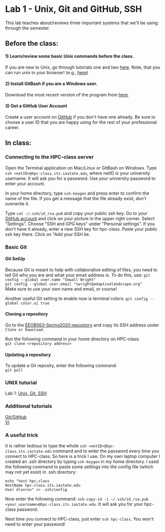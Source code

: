 # Lab 1 - Unix, Git and GitHub, SSH

This lab teaches about/reviews three important systems that we'll be using through the semester.

## Before the class:

#### 1) Learn/review some basic Unix commands before the class.  
If you are new to Unix, go through tutorials one and two [here](http://www.ee.surrey.ac.uk/Teaching/Unix/). Note, that you can run unix in your browser! (e.g., [here](https://www.tutorialspoint.com/unix_terminal_online.php)) 

#### 2) Install GitBash if you are a Windows user.
Download the most recent version of the program from [here](https://gitforwindows.org/).

#### 3) Get a GitHub User Account

Create a user account on [GitHub](https://github.com/join) if you don't have one already. 
Be sure to choose a user ID that you are happy using for the rest of your professional career.

## In class:

### Connecting to the HPC-class server

Open the Terminal application on Mac/Linux or GitBash on Windows. 
Type `ssh <netID>@hpc-class.its.iastate.edu`, where netID is your university username. 
It will ask you for a password. Use your university password to enter your account.

<!-- We will do a few things in your home directory. 
Just follow the instructions and don't worry about the details at the moment.
-->

In your home directory, type `ssh-keygen` and press enter to confirm the name of the file.
If you get a message that the file already exist, don't overwrite it.

Type `cat ~/.ssh/id_rsa.pub` and copy your public ssh key. 
Go to your [GitHub account](www.github.com) and click on your picture in the upper right corner. Select "Settings".
Choose "SSH and GPG keys" under "Personal settings". If you don't have it already, enter a new SSH key for hpc-class. 
Paste your public ssh key there. Click on "Add your SSH ke.

### Basic Git

#### Git SetUp

Because Git is meant to help with collaborative editing of files, 
you need to tell Git who you are and what your email address is. 
To do this, use:
`git config --global user.name "Sewall Wright"`   
`git config --global user.email "swright@adaptivelandscape.org"`  
Make sure to use your own name and email, or course!

Another useful Git setting to enable now is terminal colors:
`git config --global color.ui true`

#### Cloning a repository

Go to the [EEOB563-Spring2020 repository](https://github.com/ISU-MolPhyl/EEOB563-Spring2020) and copy its SSH address under `Clone or Download.`

Run the following command in your home directory on HPC-class:  
`git clone <repository address>`

#### Updating a repository

To update a Git reposity, enter the following command:  
`git pull`


### UNIX tutorial

Lab 1: [Unix, Git, SSH](https://data-skills.github.io/tutorials/UNIX.pdf)

### Additional tutorials

[Git/GitHub](https://data-skills.github.io/tutorials/git.pdf)  
[VI](https://data-skills.github.io/tutorials/UNIX.md/vi_tutorial.pdf)  

### A useful trick

It is rather tedious to type the whole `ssh <netID>@hpc-class.its.iastate.edu` command 
and to enter the password every time you connect to HPC-class.  So here is a trick I use. 
On my own laptop computer I created an .ssh directory by typing `ssh-keygen` in my home directory. 
I used the following command to paste some settings into the config file (which may not yet exist) in .ssh directory:

```
echo "host hpc-class
HostName hpc-class.its.iastate.edu
User dlavrov" >> .ssh/config
```
Now enter the following command: `ssh-copy-id -i ~/.ssh/id_rsa.pub <your_username>@hpc-class.its.iastate.edu`.
It will ask you for your hpc-class password.

Next time you connect to HPC-class, just enter `ssh hpc-class`.  You won't need to enter your password!




